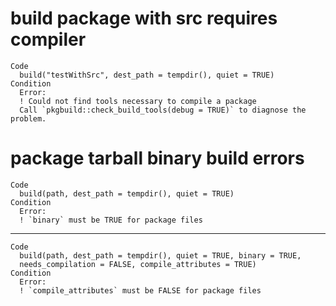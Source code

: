 # build package with src requires compiler

    Code
      build("testWithSrc", dest_path = tempdir(), quiet = TRUE)
    Condition
      Error:
      ! Could not find tools necessary to compile a package
      Call `pkgbuild::check_build_tools(debug = TRUE)` to diagnose the problem.

# package tarball binary build errors

    Code
      build(path, dest_path = tempdir(), quiet = TRUE)
    Condition
      Error:
      ! `binary` must be TRUE for package files

---

    Code
      build(path, dest_path = tempdir(), quiet = TRUE, binary = TRUE,
      needs_compilation = FALSE, compile_attributes = TRUE)
    Condition
      Error:
      ! `compile_attributes` must be FALSE for package files

